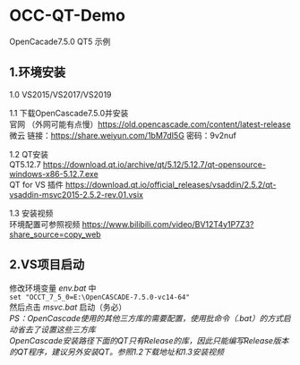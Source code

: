 # OCC-QT-Demo
OpenCacade7.5.0 QT5 示例
## 1.环境安装
1.0 VS2015/VS2017/VS2019  

1.1 下载OpenCascade7.5.0并安装  
官网 （外网可能有点慢）https://old.opencascade.com/content/latest-release  
微云 链接：https://share.weiyun.com/1bM7dI5G 密码：9v2nuf
  
1.2 QT安装  
QT5.12.7 https://download.qt.io/archive/qt/5.12/5.12.7/qt-opensource-windows-x86-5.12.7.exe  
QT for VS 插件 https://download.qt.io/official_releases/vsaddin/2.5.2/qt-vsaddin-msvc2015-2.5.2-rev.01.vsix  

1.3 安装视频  
环境配置可参照视频 https://www.bilibili.com/video/BV12T4y1P7Z3?share_source=copy_web  
## 2.VS项目启动
修改环境变量 *env.bat* 中  
```set "OCCT_7_5_0=E:\OpenCASCADE-7.5.0-vc14-64"```  
然后点击 *msvc.bat* 启动（务必）  
*PS：OpenCascade使用的其他三方库的需要配置，使用批命令（.bat）的方式启动省去了设置这些三方库*  
*OpenCascade安装路径下面的QT只有Release的库，因此只能编写Release版本的QT程序，建议另外安装QT。参照1.2下载地址和1.3安装视频*  
